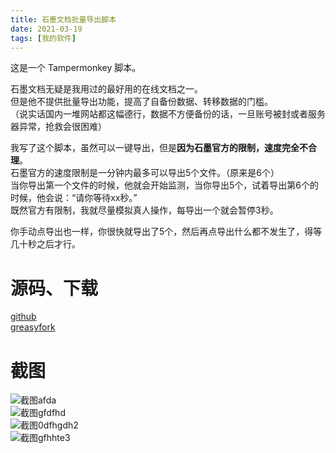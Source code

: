 ```yaml
---
title: 石墨文档批量导出脚本
date: 2021-03-19
tags: [我的软件]
---
```

这是一个 Tampermonkey 脚本。  

石墨文档无疑是我用过的最好用的在线文档之一。  
但是他不提供批量导出功能，提高了自备份数据、转移数据的门槛。   
（说实话国内一堆网站都这幅德行，数据不方便备份的话，一旦账号被封或者服务器异常，抢救会很困难）   

我写了这个脚本，虽然可以一键导出，但是**因为石墨官方的限制，速度完全不合理**。    
石墨官方的速度限制是一分钟内最多可以导出5个文件。（原来是6个）   
当你导出第一个文件的时候，他就会开始监测，当你导出5个，试着导出第6个的时候，他会说：“请你等待xx秒。”    
既然官方有限制，我就尽量模拟真人操作，每导出一个就会暂停3秒。   

你手动点导出也一样，你很快就导出了5个，然后再点导出什么都不发生了，得等几十秒之后才行。  

# 源码、下载
[github](https://github.com/gordonwalkedby/shimo-export)   
[greasyfork](https://greasyfork.org/scripts/423544-%E7%9F%B3%E5%A2%A8%E6%96%87%E6%A1%A3%E6%89%B9%E9%87%8F%E5%AF%BC%E5%87%BA)

# 截图
![截图afda](https://s3.ax1x.com/2021/03/19/6R7YkV.png)   
![截图gfdfhd](https://s3.ax1x.com/2021/03/19/6RhDmV.png)  
![截图0dfhgdh2](https://s3.ax1x.com/2021/03/19/6RhPQ1.png)    
![截图gfhhte3](https://s3.ax1x.com/2021/03/19/6RhtYQ.png)   
